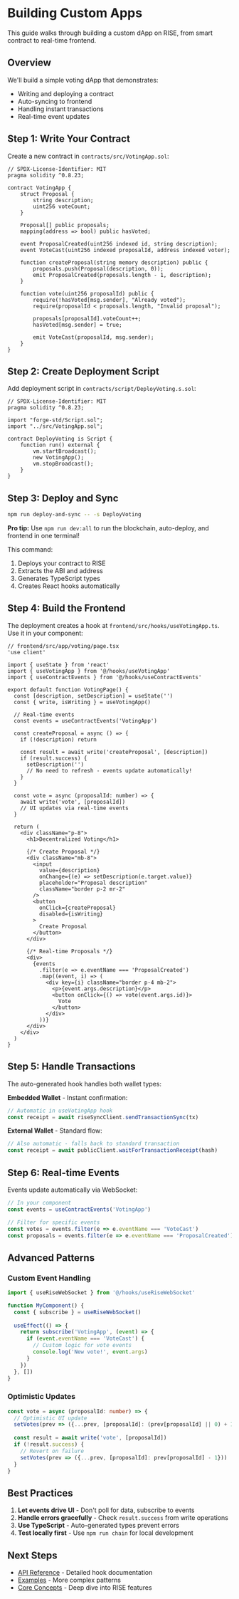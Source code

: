 # Building Custom Apps

This guide walks through building a custom dApp on RISE, from smart contract to real-time frontend.

## Overview

We'll build a simple voting dApp that demonstrates:
- Writing and deploying a contract
- Auto-syncing to frontend
- Handling instant transactions
- Real-time event updates

## Step 1: Write Your Contract

Create a new contract in `contracts/src/VotingApp.sol`:

```solidity
// SPDX-License-Identifier: MIT
pragma solidity ^0.8.23;

contract VotingApp {
    struct Proposal {
        string description;
        uint256 voteCount;
    }
    
    Proposal[] public proposals;
    mapping(address => bool) public hasVoted;
    
    event ProposalCreated(uint256 indexed id, string description);
    event VoteCast(uint256 indexed proposalId, address indexed voter);
    
    function createProposal(string memory description) public {
        proposals.push(Proposal(description, 0));
        emit ProposalCreated(proposals.length - 1, description);
    }
    
    function vote(uint256 proposalId) public {
        require(!hasVoted[msg.sender], "Already voted");
        require(proposalId < proposals.length, "Invalid proposal");
        
        proposals[proposalId].voteCount++;
        hasVoted[msg.sender] = true;
        
        emit VoteCast(proposalId, msg.sender);
    }
}
```

## Step 2: Create Deployment Script

Add deployment script in `contracts/script/DeployVoting.s.sol`:

```solidity
// SPDX-License-Identifier: MIT
pragma solidity ^0.8.23;

import "forge-std/Script.sol";
import "../src/VotingApp.sol";

contract DeployVoting is Script {
    function run() external {
        vm.startBroadcast();
        new VotingApp();
        vm.stopBroadcast();
    }
}
```

## Step 3: Deploy and Sync

```bash
npm run deploy-and-sync -- -s DeployVoting
```

**Pro tip:** Use `npm run dev:all` to run the blockchain, auto-deploy, and frontend in one terminal!

This command:
1. Deploys your contract to RISE
2. Extracts the ABI and address
3. Generates TypeScript types
4. Creates React hooks automatically

## Step 4: Build the Frontend

The deployment creates a hook at `frontend/src/hooks/useVotingApp.ts`. Use it in your component:

```tsx
// frontend/src/app/voting/page.tsx
'use client'

import { useState } from 'react'
import { useVotingApp } from '@/hooks/useVotingApp'
import { useContractEvents } from '@/hooks/useContractEvents'

export default function VotingPage() {
  const [description, setDescription] = useState('')
  const { write, isWriting } = useVotingApp()
  
  // Real-time events
  const events = useContractEvents('VotingApp')
  
  const createProposal = async () => {
    if (!description) return
    
    const result = await write('createProposal', [description])
    if (result.success) {
      setDescription('')
      // No need to refresh - events update automatically!
    }
  }
  
  const vote = async (proposalId: number) => {
    await write('vote', [proposalId])
    // UI updates via real-time events
  }
  
  return (
    <div className="p-8">
      <h1>Decentralized Voting</h1>
      
      {/* Create Proposal */}
      <div className="mb-8">
        <input
          value={description}
          onChange={(e) => setDescription(e.target.value)}
          placeholder="Proposal description"
          className="border p-2 mr-2"
        />
        <button 
          onClick={createProposal}
          disabled={isWriting}
        >
          Create Proposal
        </button>
      </div>
      
      {/* Real-time Proposals */}
      <div>
        {events
          .filter(e => e.eventName === 'ProposalCreated')
          .map((event, i) => (
            <div key={i} className="border p-4 mb-2">
              <p>{event.args.description}</p>
              <button onClick={() => vote(event.args.id)}>
                Vote
              </button>
            </div>
          ))}
      </div>
    </div>
  )
}
```

## Step 5: Handle Transactions

The auto-generated hook handles both wallet types:

**Embedded Wallet** - Instant confirmation:
```typescript
// Automatic in useVotingApp hook
const receipt = await riseSyncClient.sendTransactionSync(tx)
```

**External Wallet** - Standard flow:
```typescript
// Also automatic - falls back to standard transaction
const receipt = await publicClient.waitForTransactionReceipt(hash)
```

## Step 6: Real-time Events

Events update automatically via WebSocket:

```typescript
// In your component
const events = useContractEvents('VotingApp')

// Filter for specific events
const votes = events.filter(e => e.eventName === 'VoteCast')
const proposals = events.filter(e => e.eventName === 'ProposalCreated')
```

## Advanced Patterns

### Custom Event Handling

```typescript
import { useRiseWebSocket } from '@/hooks/useRiseWebSocket'

function MyComponent() {
  const { subscribe } = useRiseWebSocket()
  
  useEffect(() => {
    return subscribe('VotingApp', (event) => {
      if (event.eventName === 'VoteCast') {
        // Custom logic for vote events
        console.log('New vote!', event.args)
      }
    })
  }, [])
}
```

### Optimistic Updates

```typescript
const vote = async (proposalId: number) => {
  // Optimistic UI update
  setVotes(prev => ({...prev, [proposalId]: (prev[proposalId] || 0) + 1}))
  
  const result = await write('vote', [proposalId])
  if (!result.success) {
    // Revert on failure
    setVotes(prev => ({...prev, [proposalId]: prev[proposalId] - 1}))
  }
}
```

## Best Practices

1. **Let events drive UI** - Don't poll for data, subscribe to events
2. **Handle errors gracefully** - Check `result.success` from write operations
3. **Use TypeScript** - Auto-generated types prevent errors
4. **Test locally first** - Use `npm run chain` for local development

## Next Steps

- [API Reference](api-reference.md) - Detailed hook documentation
- [Examples](examples.md) - More complex patterns
- [Core Concepts](core-concepts.md) - Deep dive into RISE features